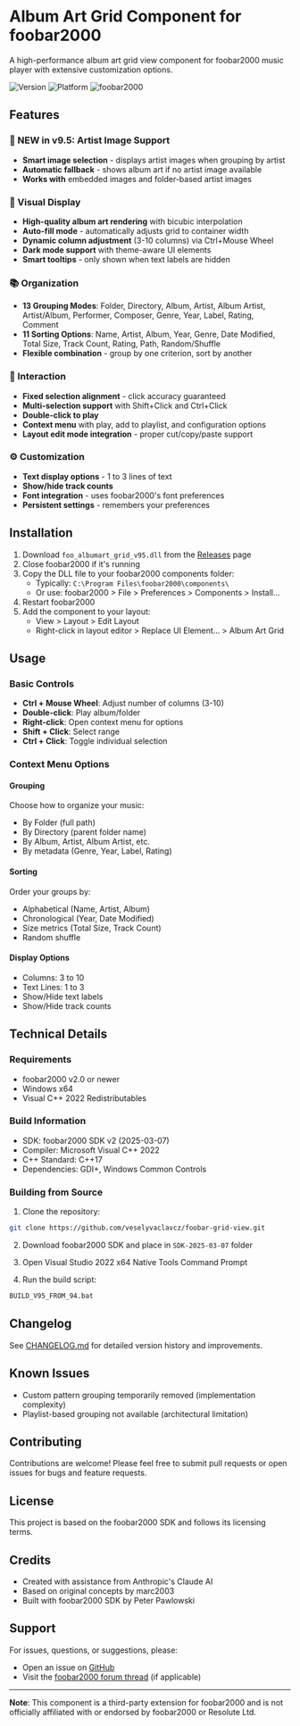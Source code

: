 # Album Art Grid Component for foobar2000

A high-performance album art grid view component for foobar2000 music player with extensive customization options.

![Version](https://img.shields.io/badge/version-9.5.0-blue)
![Platform](https://img.shields.io/badge/platform-Windows%20x64-lightgrey)
![foobar2000](https://img.shields.io/badge/foobar2000-v2.0+-green)

## Features

### 🎤 NEW in v9.5: Artist Image Support
- **Smart image selection** - displays artist images when grouping by artist
- **Automatic fallback** - shows album art if no artist image available
- **Works with** embedded images and folder-based artist images

### 🎨 Visual Display
- **High-quality album art rendering** with bicubic interpolation
- **Auto-fill mode** - automatically adjusts grid to container width
- **Dynamic column adjustment** (3-10 columns) via Ctrl+Mouse Wheel
- **Dark mode support** with theme-aware UI elements
- **Smart tooltips** - only shown when text labels are hidden

### 📚 Organization
- **13 Grouping Modes**: Folder, Directory, Album, Artist, Album Artist, Artist/Album, Performer, Composer, Genre, Year, Label, Rating, Comment
- **11 Sorting Options**: Name, Artist, Album, Year, Genre, Date Modified, Total Size, Track Count, Rating, Path, Random/Shuffle
- **Flexible combination** - group by one criterion, sort by another

### 🎯 Interaction
- **Fixed selection alignment** - click accuracy guaranteed
- **Multi-selection support** with Shift+Click and Ctrl+Click
- **Double-click to play**
- **Context menu** with play, add to playlist, and configuration options
- **Layout edit mode integration** - proper cut/copy/paste support

### ⚙️ Customization
- **Text display options** - 1 to 3 lines of text
- **Show/hide track counts**
- **Font integration** - uses foobar2000's font preferences
- **Persistent settings** - remembers your preferences

## Installation

1. Download `foo_albumart_grid_v95.dll` from the [Releases](https://github.com/veselyvaclavcz/foobar-grid-view/releases) page
2. Close foobar2000 if it's running
3. Copy the DLL file to your foobar2000 components folder:
   - Typically: `C:\Program Files\foobar2000\components\`
   - Or use: foobar2000 > File > Preferences > Components > Install...
4. Restart foobar2000
5. Add the component to your layout:
   - View > Layout > Edit Layout
   - Right-click in layout editor > Replace UI Element... > Album Art Grid

## Usage

### Basic Controls
- **Ctrl + Mouse Wheel**: Adjust number of columns (3-10)
- **Double-click**: Play album/folder
- **Right-click**: Open context menu for options
- **Shift + Click**: Select range
- **Ctrl + Click**: Toggle individual selection

### Context Menu Options

#### Grouping
Choose how to organize your music:
- By Folder (full path)
- By Directory (parent folder name)
- By Album, Artist, Album Artist, etc.
- By metadata (Genre, Year, Label, Rating)

#### Sorting
Order your groups by:
- Alphabetical (Name, Artist, Album)
- Chronological (Year, Date Modified)
- Size metrics (Total Size, Track Count)
- Random shuffle

#### Display Options
- Columns: 3 to 10
- Text Lines: 1 to 3
- Show/Hide text labels
- Show/Hide track counts

## Technical Details

### Requirements
- foobar2000 v2.0 or newer
- Windows x64
- Visual C++ 2022 Redistributables

### Build Information
- SDK: foobar2000 SDK v2 (2025-03-07)
- Compiler: Microsoft Visual C++ 2022
- C++ Standard: C++17
- Dependencies: GDI+, Windows Common Controls

### Building from Source

1. Clone the repository:
```bash
git clone https://github.com/veselyvaclavcz/foobar-grid-view.git
```

2. Download foobar2000 SDK and place in `SDK-2025-03-07` folder

3. Open Visual Studio 2022 x64 Native Tools Command Prompt

4. Run the build script:
```bash
BUILD_V95_FROM_94.bat
```

## Changelog

See [CHANGELOG.md](CHANGELOG.md) for detailed version history and improvements.

## Known Issues

- Custom pattern grouping temporarily removed (implementation complexity)
- Playlist-based grouping not available (architectural limitation)

## Contributing

Contributions are welcome! Please feel free to submit pull requests or open issues for bugs and feature requests.

## License

This project is based on the foobar2000 SDK and follows its licensing terms.

## Credits

- Created with assistance from Anthropic's Claude AI
- Based on original concepts by marc2003
- Built with foobar2000 SDK by Peter Pawlowski

## Support

For issues, questions, or suggestions, please:
- Open an issue on [GitHub](https://github.com/yourusername/foo_albumart_grid/issues)
- Visit the [foobar2000 forum thread](#) (if applicable)

---

**Note**: This component is a third-party extension for foobar2000 and is not officially affiliated with or endorsed by foobar2000 or Resolute Ltd.